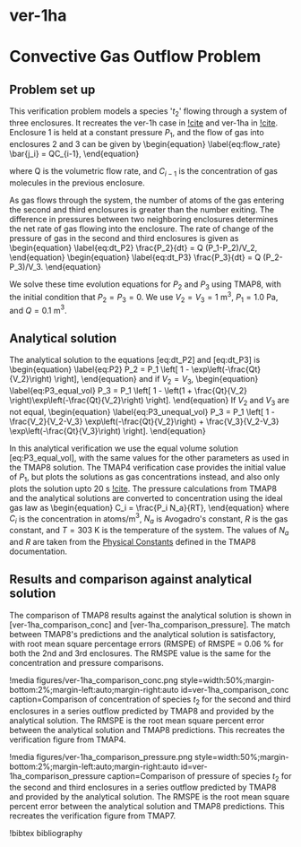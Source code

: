 # ver-1ha

# Convective Gas Outflow Problem

## Problem set up

This verification problem models a species '$t_2$' flowing through a system of three enclosures. It recreates the ver-1h case in [!cite](longhurst1992verification) and ver-1ha in [!cite](ambrosek2008verification). Enclosure 1 is held at a constant pressure $P_1$, and the flow of gas into enclosures 2 and 3 can be given by
\begin{equation} \label{eq:flow_rate}
\bar{j_i} = QC_{i-1},
\end{equation}

where Q is the volumetric flow rate, and $C_{i-1}$ is the concentration of gas molecules in the previous enclosure.

As gas flows through the system, the number of atoms of the gas entering the second and third enclosures is greater than the number exiting. The difference in pressures between two neighboring enclosures determines the net rate of gas flowing into the enclosure. The rate of change of the pressure of gas in the second and third enclosures is given as
\begin{equation} \label{eq:dt_P2}
\frac{P_2}{dt} = Q (P_1-P_2)/V_2,
\end{equation}
\begin{equation} \label{eq:dt_P3}
\frac{P_3}{dt} = Q (P_2-P_3)/V_3.
\end{equation}

We solve these time evolution equations for $P_2$ and $P_3$ using TMAP8, with the initial condition that $P_2 = P_3 = 0$. We use $V_2 = V_3 = 1$ m$^3$, $P_1 = 1.0$ Pa, and $Q = 0.1$ m$^3$.

## Analytical solution

The analytical solution to the equations [eq:dt_P2] and [eq:dt_P3] is
\begin{equation} \label{eq:P2}
P_2 = P_1 \left[ 1 - \exp\left(-\frac{Qt}{V_2}\right) \right],
\end{equation}
and if $V_2 = V_3$,
\begin{equation} \label{eq:P3_equal_vol}
P_3 = P_1 \left[ 1 - \left(1 + \frac{Qt}{V_2} \right)\exp\left(-\frac{Qt}{V_2}\right) \right].
\end{equation}
If $V_2$ and $V_3$ are not equal,
\begin{equation} \label{eq:P3_unequal_vol}
P_3 = P_1 \left[ 1 - \frac{V_2}{V_2-V_3} \exp\left(-\frac{Qt}{V_2}\right) + \frac{V_3}{V_2-V_3} \exp\left(-\frac{Qt}{V_3}\right) \right].
\end{equation}

In this analytical verification we use the equal volume solution [eq:P3_equal_vol], with the same values for the other parameters as used in the TMAP8 solution. The TMAP4 verification case provides the initial value of $P_1$, but plots the solutions as gas concentrations instead, and also only plots the solution upto 20 s [!cite](longhurst1992verification). The pressure calculations from TMAP8 and the analytical solutions are converted to concentration using the ideal gas law as
\begin{equation}
 C_i = \frac{P_i N_a}{RT},
\end{equation}
where $C_i$ is the concentration in atoms/m$^3$, $N_a$ is Avogadro's constant, $R$ is the gas constant, and $T = 303$ K is the temperature of the system. The values of $N_a$ and $R$ are taken from the [Physical Constants](https://mooseframework.inl.gov/tmap8/source/utils/PhysicalConstants.html) defined in the TMAP8 documentation.

## Results and comparison against analytical solution

The comparison of TMAP8 results against the analytical solution is shown in [ver-1ha_comparison_conc] and [ver-1ha_comparison_pressure]. The match between TMAP8's predictions and the analytical solution is satisfactory, with root mean square percentage errors (RMSPE) of RMSPE = 0.06 % for both the 2nd and 3rd enclosures. The RMSPE value is the same for the concentration and pressure comparisons.

!media figures/ver-1ha_comparison_conc.png
    style=width:50%;margin-bottom:2%;margin-left:auto;margin-right:auto
    id=ver-1ha_comparison_conc
    caption=Comparison of concentration of species $t_2$ for the second and third enclosures in a series outflow predicted by TMAP8 and provided by the analytical solution. The RMSPE is the root mean square percent error between the analytical solution and TMAP8 predictions. This recreates the verification figure from TMAP4.

!media figures/ver-1ha_comparison_pressure.png
    style=width:50%;margin-bottom:2%;margin-left:auto;margin-right:auto
    id=ver-1ha_comparison_pressure
    caption=Comparison of pressure of species $t_2$ for the second and third enclosures in a series outflow predicted by TMAP8 and provided by the analytical solution. The RMSPE is the root mean square percent error between the analytical solution and TMAP8 predictions. This recreates the verification figure from TMAP7.

!bibtex bibliography